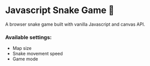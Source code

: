 # Javascript Snake Game 🐍

A browser snake game built with vanilla Javascript and canvas API.

### Available settings:

- Map size
- Snake movement speed
- Game mode
